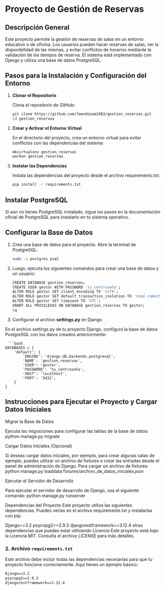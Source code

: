 # Proyecto de Gestión de Reservas

## Descripción General

Este proyecto permite la gestión de reservas de salas en un entorno educativo o de oficina. Los usuarios pueden hacer reservas de salas, ver la disponibilidad de las mismas, y evitar conflictos de horarios mediante la validación de los tiempos de reserva. El sistema está implementado con Django y utiliza una base de datos PostgreSQL.

## Pasos para la Instalación y Configuración del Entorno

1. **Clonar el Repositorio**

   Clona el repositorio de GitHub:

   ```bash
   git clone https://github.com/lmendozam1983/gestion_reservas.git
   cd gestion_reservas

2. **Crear y Activar el Entorno Virtual**

    En el directorio del proyecto, crea un entorno virtual para evitar conflictos con las dependencias del sistema:

    ```bash
    mkvirtualenv gestion_reservas
    workon gestion_reservas

3.  **Instalar las Dependencias**

    Instala las dependencias del proyecto desde el archivo requirements.txt:

    ```bash
    pip install -r requirements.txt

## Instalar PostgreSQL

Si aún no tienes PostgreSQL instalado, sigue los pasos en la documentación oficial de PostgreSQL para instalarlo en tu sistema operativo.

## Configurar la Base de Datos

1.  Crea una base de datos para el proyecto. Abre la terminal de PostgreSQL:

     ```bash
    sudo -u postgres psql

2.  Luego, ejecuta los siguientes comandos para crear una base de datos y un usuario:

     ```bash    
    CREATE DATABASE gestion_reservas;
    CREATE USER gestor WITH PASSWORD 'tu_contraseña';
    ALTER ROLE gestor SET client_encoding TO 'utf8';
    ALTER ROLE gestor SET default_transaction_isolation TO 'read committed';
    ALTER ROLE gestor SET timezone TO 'UTC';
    GRANT ALL PRIVILEGES ON DATABASE gestion_reservas TO gestor;
    \q

3.  Configurar el archivo **settings.py** en Django

En el archivo settings.py de tu proyecto Django, configura la base de datos PostgreSQL con los datos creados anteriormente:

     ```bash
    DATABASES = {
        'default': {
            'ENGINE': 'django.db.backends.postgresql',
            'NAME': 'gestion_reservas',
            'USER': 'gestor',
            'PASSWORD': 'tu_contraseña',
            'HOST': 'localhost',
            'PORT': '5432',
        }
    }

## Instrucciones para Ejecutar el Proyecto y Cargar Datos Iniciales
Migrar la Base de Datos

Ejecuta las migraciones para configurar las tablas de la base de datos:
python manage.py migrate

Cargar Datos Iniciales (Opcional)

Si deseas cargar datos iniciales, por ejemplo, para crear algunas salas de ejemplo, puedes utilizar un archivo de fixtures o crear las entradas desde el panel de administración de Django. Para cargar un archivo de fixtures:
python manage.py loaddata fixtures/archivo_de_datos_iniciales.json

Ejecutar el Servidor de Desarrollo

Para ejecutar el servidor de desarrollo de Django, usa el siguiente comando:
python manage.py runserver

Dependencias del Proyecto
Este proyecto utiliza las siguientes dependencias. Puedes verlas en el archivo requirements.txt y instalarlas con pip:

Django==3.2
psycopg2==2.9.3
djangorestframework==3.12.4
otras dependencias que puedas estar utilizando
Licencia
Este proyecto está bajo la Licencia MIT. Consulta el archivo LICENSE para más detalles.


### 2. Archivo `requirements.txt`

Este archivo debe incluir todas las dependencias necesarias para que tu proyecto funcione correctamente. Aquí tienes un ejemplo básico:

```txt
Django==3.2
psycopg2==2.9.3
djangorestframework==3.12.4

